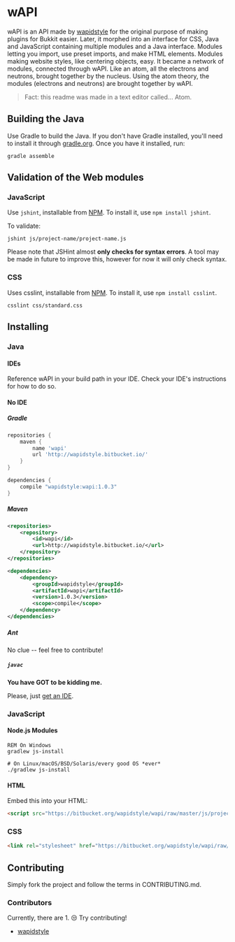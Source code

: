 # wAPI

wAPI is an API made by [wapidstyle](https://github.com/wapidstyle) for the original purpose of
making plugins for Bukkit easier. Later, it morphed into an interface for CSS, Java and JavaScript
containing multiple modules and a Java interface. Modules letting you import, use preset imports,
and make HTML elements. Modules making website styles, like centering objects, easy. It became a
network of modules, connected through wAPI. Like an atom, all the electrons and neutrons, brought
together by the nucleus. Using the atom theory, the modules (electrons and neutrons) are brought
together by wAPI.

> Fact: this readme was made in a text editor called... Atom.

## Building the Java
Use Gradle to build the Java. If you don't have Gradle installed,
you'll need to install it through [gradle.org](gradle.org). Once
you have it installed, run:
```shell
gradle assemble
```

## Validation of the Web modules
### JavaScript
Use `jshint`, installable from [NPM](https://www.npmjs.com/package/jshint). To
install it, use `npm install jshint`.

To validate:

```shell
jshint js/project-name/project-name.js
```
Please note that JSHint almost **only checks for syntax errors**. A tool may be
made in future to improve this, however for now it will only check syntax.

### CSS
Uses csslint, installable from [NPM](https://www.npmjs.com/package/csslint). To
install it, use `npm install csslint`.
```shell
csslint css/standard.css
```

## Installing
### Java
#### IDEs
Reference wAPI in your build path in your IDE. Check your IDE's instructions for how to do so.
#### No IDE
##### Gradle
```groovy
repositories {
    maven {
        name 'wapi'
        url 'http://wapidstyle.bitbucket.io/'
    }
}

dependencies {
    compile "wapidstyle:wapi:1.0.3"
}
```
##### Maven
```xml
<repositories>
    <repository>
        <id>wapi</id>
        <url>http://wapidstyle.bitbucket.io/</url>
    </repository>
</repositories>

<dependencies>
    <dependency>
        <groupId>wapidstyle</groupId>
        <artifactId>wapi</artifactId>
        <version>1.0.3</version>
        <scope>compile</scope>
    </dependency>
</dependencies>
```
##### Ant
No clue -- feel free to contribute!
##### `javac`
**You have GOT to be kidding me.**

Please, just [get an IDE](https://en.wikipedia.org/wiki/Comparison_of_integrated_development_environments#Java).

### JavaScript
#### Node.js Modules
```shell
REM On Windows
gradlew js-install

# On Linux/macOS/BSD/Solaris/every good OS *ever*
./gradlew js-install
```
#### HTML
Embed this into your HTML:
```html
<script src="https://bitbucket.org/wapidstyle/wapi/raw/master/js/project_name/project_name.js"></script>
```

### CSS
```html
<link rel="stylesheet" href="https://bitbucket.org/wapidstyle/wapi/raw/master/css/standard.css">
```
## Contributing
Simply fork the project and follow the terms in CONTRIBUTING.md.
### Contributors
Currently, there are 1. :unamused: Try contributing!
* [wapidstyle](https://github.com/wapidstyle) 
